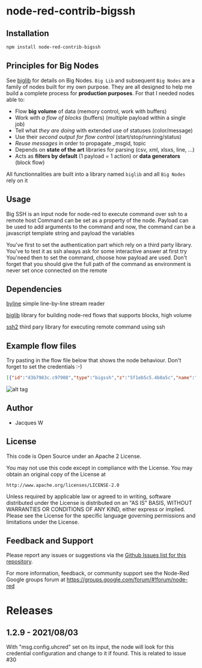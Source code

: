 # node-red-contrib-bigssh

## Installation
```bash
npm install node-red-contrib-bigssh
```

## Principles for Big Nodes

See [biglib](https://www.npmjs.com/package/node-red-biglib) for details on Big Nodes.
`Big Lib` and subsequent `Big Nodes` are a family of nodes built for my own purpose. They are all designed to help me build a complete process for **production purposes**. For that I needed nodes able to:

* Flow **big volume** of data (memory control, work with buffers)
* Work with *a flow of blocks* (buffers) (multiple payload within a single job)
* Tell what *they are doing* with extended use of statuses (color/message)
* Use their *second output for flow control* (start/stop/running/status)
* *Reuse messages* in order to propagate _msgid, topic
* Depends on **state of the art** libraries for parsing (csv, xml, xlsxs, line, ...)
* Acts as **filters by default** (1 payload = 1 action) or **data generators** (block flow)

All functionnalities are built into a library named `biglib` and all `Big Nodes` rely on it

## Usage

Big SSH is an input node for node-red to execute command over ssh to a remote host
Command can be set as a property of the node. Payload can be used to add arguments to the command and now, the command can be a javascript template string and payload the variables

You've first to set the authentication part which rely on a third party library. You've to test it as ssh always ask for some interactive answer at first try
You'need then to set the command, choose how payload are used.
Don't forget that you should give the full path of the command as environment is never set once connected on the remote

## Dependencies

[byline](https://www.npmjs.com/package/byline) simple line-by-line stream reader

[biglib](https://www.npmjs.com/package/node-red-biglib) library for building node-red flows that supports blocks, high volume

[ssh2](https://www.npmjs.com/package/ssh2) third pary library for executing remote command using ssh

## Example flow files

Try pasting in the flow file below that shows the node behaviour. Don't forget to set the credentials :-)

  ```json
[{"id":"d3b7983c.c97908","type":"bigssh","z":"5f1eb5c5.4b8a5c","name":"","commandLine":"echo \"Welcome ${payload.me} to $(whoami)@$(hostname)\"","commandArgs":"","minError":1,"minWarning":1,"noStdin":false,"format":"","payloadIsArg":true,"myssh":"29df19bc.46db36","x":370,"y":200,"wires":[["477828b0.0ecb68"],["c3649904.a68108"],["743d5a09.a72bd4"]]},{"id":"c3649904.a68108","type":"bigstatus","z":"5f1eb5c5.4b8a5c","name":"","locale":"fr","show_date":true,"show_duration":false,"x":730,"y":200,"wires":[[]]},{"id":"477828b0.0ecb68","type":"bigline","z":"5f1eb5c5.4b8a5c","name":"","filename":"","format":"utf8","keepEmptyLines":false,"x":580,"y":140,"wires":[["614e8cdf.3d7ea4"],[]]},{"id":"614e8cdf.3d7ea4","type":"debug","z":"5f1eb5c5.4b8a5c","name":"stdout","active":true,"tosidebar":true,"console":false,"tostatus":false,"complete":"payload","targetType":"msg","statusVal":"","statusType":"auto","x":710,"y":140,"wires":[]},{"id":"743d5a09.a72bd4","type":"bigline","z":"5f1eb5c5.4b8a5c","name":"","filename":"","format":"utf8","keepEmptyLines":false,"x":580,"y":260,"wires":[["33a59bcb.34ee64"],[]]},{"id":"33a59bcb.34ee64","type":"debug","z":"5f1eb5c5.4b8a5c","name":"stderr","active":true,"tosidebar":true,"console":false,"tostatus":false,"complete":"payload","targetType":"msg","statusVal":"","statusType":"auto","x":710,"y":260,"wires":[]},{"id":"7a7fdea4.2ec13","type":"inject","z":"5f1eb5c5.4b8a5c","name":"","props":[{"p":"payload"},{"p":"topic","vt":"str"}],"repeat":"","crontab":"","once":false,"onceDelay":0.1,"topic":"","payload":"{\"me\":\"Mr J\"}","payloadType":"json","x":170,"y":200,"wires":[["d3b7983c.c97908"]]},{"id":"29df19bc.46db36","type":"SSH_Credentials","host":"127.0.0.1","port":"22","userlabel":"dummy@127.0.0.1"}]
  ```

![alt tag](https://user-images.githubusercontent.com/18165555/100285838-e08bcb80-2f71-11eb-98b6-cb90d0badde2.png)

## Author

  - Jacques W

## License

This code is Open Source under an Apache 2 License.

You may not use this code except in compliance with the License. You may obtain an original copy of the License at

    http://www.apache.org/licenses/LICENSE-2.0

Unless required by applicable law or agreed to in writing, software distributed under the License is distributed on an
"AS IS" BASIS, WITHOUT WARRANTIES OR CONDITIONS OF ANY KIND, either express or implied. Please see the
License for the specific language governing permissions and limitations under the License.

## Feedback and Support

Please report any issues or suggestions via the [Github Issues list for this repository](https://github.com/Jacques44/node-red-contrib-bigssh/issues).

For more information, feedback, or community support see the Node-Red Google groups forum at https://groups.google.com/forum/#!forum/node-red

# Releases

## 1.2.9 - 2021/08/03

With "msg.config.uhcred" set on its input, the node will look for this credential configuration and change to it if found. 
This is related to issue #30 
